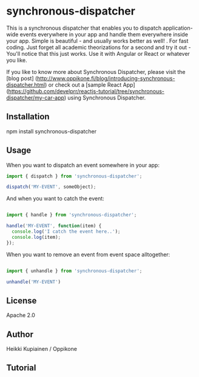 # synchronous-dispatcher

This is a synchronous dispatcher that enables you to dispatch application-wide events everywhere in your app and handle them
everywhere inside your app. Simple is beautiful - and usually works better as well! . For fast coding. Just forget
all academic theorizations for a second and try it out - You'll notice that this just works. Use it with Angular or React or whatever you like.

If you like to know more about Synchronous Dispatcher, please visit the [blog post] (http://www.oppikone.fi/blog/introducing-synchronous-dispatcher.html) or check out a [sample React App] (https://github.com/develprr/reactjs-tutorial/tree/synchronous-dispatcher/my-car-app) using Synchronous Dispatcher.

## Installation

npm install synchronous-dispatcher

## Usage

When you want to dispatch an event somewhere in your app:


```js
import { dispatch } from 'synchronous-dispatcher';

dispatch('MY-EVENT', someObject);

```

And when you want to catch the event:


```js

import { handle } from 'synchronous-dispatcher';

handle('MY-EVENT', function(item) {
  console.log('I catch the event here..');
  console.log(item);
});

```

When you want to remove an event from event space alltogether:

```js

import { unhandle } from 'synchronous-dispatcher';

unhandle('MY-EVENT')

```


## License

Apache 2.0

## Author

Heikki Kupiainen / Oppikone

## Tutorial


